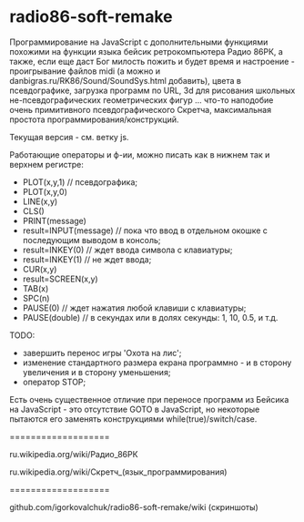 ﻿radio86-soft-remake
===================

Программирование на JavaScript c дополнительными функциями похожими на функции языка бейсик ретрокомпьютера Радио 86РК, а также, если еще даст Бог милость пожить и будет время и настроение - проигрывание файлов midi (а можно и danbigras.ru/RK86/Sound/SoundSys.html добавить), цвета в псевдографике, загрузка программ по URL, 3d для рисования школьных не-псевдографических геометрических фигур ... что-то наподобие очень примитивного псевдографического Скретча, максимальная простота программирования/конструкций.

Текущая версия - см. ветку js. 

Работающие операторы и ф-ии, можно писать как в нижнем так и верхнем регистре: 
* PLOT(x,y,1) // псевдографика;
* PLOT(x,y,0)
* LINE(x,y)
* CLS()
* PRINT(message)
* result=INPUT(message) // пока что ввод в отдельном окошке с последующим выводом в консоль;
* result=INKEY(0) // ждет ввода символа с клавиатуры;
* result=INKEY(1) // не ждет ввода;
* CUR(x,y)
* result=SCREEN(x,y)
* TAB(x)
* SPC(n)
* PAUSE(0) // ждет нажатия любой клавиши с клавиатуры;
* PAUSE(double) // в секундах или в долях секунды: 1, 10, 0.5, и т.д.

TODO:
* завершить перенос игры 'Охота на лис';
* изменение стандартного размера екрана программно - и в сторону увеличения и в сторону уменьшения;
* оператор STOP;

Есть очень существенное отличие при переносе программ из Бейсика на JavaScript - это отсутствие GOTO в JavaScript, но некоторые пытаются его заменять конструкциями while(true)/switch/case.

===================

ru.wikipedia.org/wiki/Радио_86РК

ru.wikipedia.org/wiki/Скретч_(язык_программирования)

===================

github.com/igorkovalchuk/radio86-soft-remake/wiki (скриншоты)
